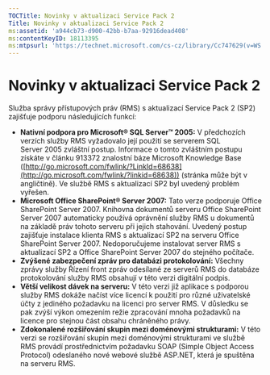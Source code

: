 ```yaml
---
TOCTitle: Novinky v aktualizaci Service Pack 2
Title: Novinky v aktualizaci Service Pack 2
ms:assetid: 'a944cb73-d900-42bb-b7aa-92916dead408'
ms:contentKeyID: 18113395
ms:mtpsurl: 'https://technet.microsoft.com/cs-cz/library/Cc747629(v=WS.10)'
---
```


Novinky v aktualizaci Service Pack 2
====================================

Služba správy přístupových práv (RMS) s aktualizací Service Pack 2 (SP2) zajišťuje podporu následujících funkcí:

-   **Nativní podpora pro Microsoft® SQL Server™ 2005:** V předchozích verzích služby RMS vyžadovalo její použití se serverem SQL Server 2005 zvláštní postup. Informace o tomto zvláštním postupu získáte v článku 913372 znalostní báze Microsoft Knowledge Base ([http://go.microsoft.com/fwlink/?LinkId=68638](http://go.microsoft.com/fwlink/?linkid=68638)) (stránka může být v angličtině). Ve službě RMS s aktualizací SP2 byl uvedený problém vyřešen.
-   **Microsoft Office SharePoint® Server 2007:** Tato verze podporuje Office SharePoint Server 2007. Knihovna dokumentů serveru Office SharePoint Server 2007 automaticky používá oprávnění služby RMS u dokumentů na základě práv tohoto serveru při jejich stahování. Uvedený postup zajišťuje instalace klienta RMS s aktualizací SP2 na serveru Office SharePoint Server 2007. Nedoporučujeme instalovat server RMS s aktualizací SP2 a Office SharePoint Server 2007 do stejného počítače.
-   **Zvýšené zabezpečení zpráv pro databázi protokolování:** Všechny zprávy služby Řízení front zpráv odesílané ze serverů RMS do databáze protokolování služby RMS obsahují v této verzi digitální podpis.
-   **Větší velikost dávek na serveru:** V této verzi již aplikace s podporou služby RMS dokáže načíst více licencí k použití pro různé uživatelské účty z jediného požadavku na licenci pro server RMS. V důsledku se pak zvýší výkon omezením režie zpracování mnoha požadavků na licence pro stejnou část obsahu chráněného právy.
-   **Zdokonalené rozšiřování skupin mezi doménovými strukturami:** V této verzi se rozšiřování skupin mezi doménovými strukturami ve službě RMS provádí prostřednictvím požadavku SOAP (Simple Object Access Protocol) odeslaného nové webové službě ASP.NET, která je spuštěna na serveru RMS.
